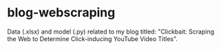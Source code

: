 # blog-webscraping

Data (.xlsx) and model (.py) related to my blog titled: "Clickbait: Scraping the Web to Determine Click-inducing YouTube Video Titles".
